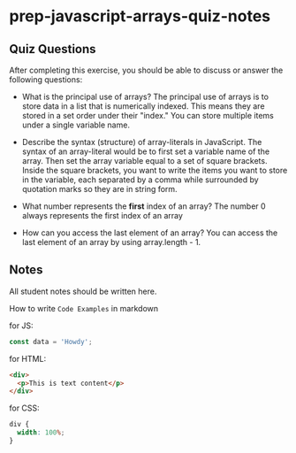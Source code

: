 # prep-javascript-arrays-quiz-notes

## Quiz Questions

After completing this exercise, you should be able to discuss or answer the following questions:

- What is the principal use of arrays?
  The principal use of arrays is to store data in a list that is numerically indexed. This means they are stored in a set order under their "index." You can store multiple items under a single variable name.
- Describe the syntax (structure) of array-literals in JavaScript.
  The syntax of an array-literal would be to first set a variable name of the array. Then set the array variable equal to a set of square brackets. Inside the square brackets, you want to write the items you want to store in the variable, each separated by a comma while surrounded by quotation marks so they are in string form.
- What number represents the **first** index of an array?
  The number 0 always represents the first index of an array

- How can you access the last element of an array?
  You can access the last element of an array by using array.length - 1.

## Notes

All student notes should be written here.

How to write `Code Examples` in markdown

for JS:

```javascript
const data = 'Howdy';
```

for HTML:

```html
<div>
  <p>This is text content</p>
</div>
```

for CSS:

```css
div {
  width: 100%;
}
```
